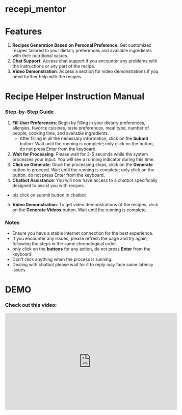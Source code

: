 # recepi_mentor
# Features
1. **Recipes Generation Based on Personal Preference**: Get customized recipes tailored to your dietary preferences and available ingredients with their nutritional values.
2. **Chat Support**: Access chat support if you encounter any problems with the instructions or any part of the recipe.
3. **Video Demonstration**: Access a section for video demonstrations if you need further help with the recipes.

# Recipe Helper Instruction Manual
### Step-by-Step Guide
1. **Fill User Preferences**: Begin by filling in your dietary preferences, allergies, favorite cuisines, taste preferences, meal type, number of people, cooking time, and available ingredients.
   - After filling in all the necessary information, click on the **Submit** button. Wait until the running is complete; only click on the button, do not press Enter from the keyboard.
2. **Wait for Processing**: Please wait for 3-5 seconds while the system processes your input. You will see a running indicator during this time.
3. **Click on Generate**: Once the processing stops, click on the **Generate** button to proceed. Wait until the running is complete; only click on the button, do not press Enter from the keyboard.
4. **Chatbot Assistance**: You will now have access to a chatbot specifically designed to assist you with recipes.
  - plz click on submit button in chatbot
5. **Video Demonstration**: To get video demonstrations of the recipes, click on the **Generate Videos** button. Wait until the running is complete.

### Notes
- Ensure you have a stable internet connection for the best experience.
- If you encounter any issues, please refresh the page and try again, following the steps in the same chronological order.
- only click on the **buttons** for any action, do not press **Enter** from the keyboard.
- Don't click anything when the process is running.
- Dealing with chatbot please wait for it to reply may face some latency issues
# DEMO
### Check out this video:

<iframe width="560" height="315" src="https://www.youtube.com/watch?v=ziqWFtL1bCo" frameborder="0" allowfullscreen></iframe>
